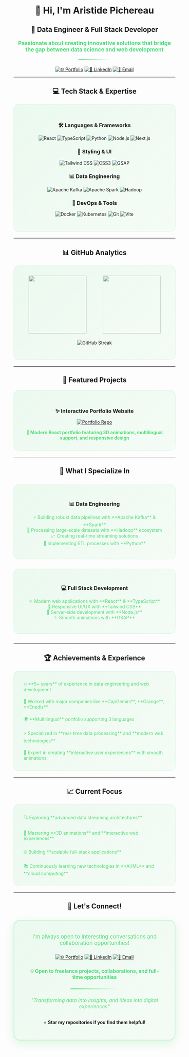 <div align="center">
  
# 👋 Hi, I'm **Aristide Pichereau**

## 🚀 Data Engineer & Full Stack Developer

<div style="background: linear-gradient(135deg, #53dd75 0%, #4ade80 100%); -webkit-background-clip: text; -webkit-text-fill-color: transparent; font-size: 1.2em; font-weight: bold; margin: 20px 0;">
  Passionate about creating innovative solutions that bridge the gap between data science and web development
</div>

<div style="width: 100px; height: 3px; background: linear-gradient(90deg, #53dd75, transparent); margin: 20px auto; border-radius: 2px;"></div>

[![🌐 Portfolio](https://img.shields.io/badge/🌐_Website-Live-53dd75?style=for-the-badge&labelColor=1a1a1a&color=53dd75)](https://herzaristide.vercel.app/)
[![💼 LinkedIn](https://img.shields.io/badge/💼_LinkedIn-Connect-0077b5?style=for-the-badge&labelColor=1a1a1a)](https://linkedin.com/in/aristide-pichereau)
[![📧 Email](https://img.shields.io/badge/📧_Email-Contact-ff4757?style=for-the-badge&labelColor=1a1a1a)](mailto:your.email@example.com)

</div>

---

<div align="center">

## 💻 **Tech Stack & Expertise**

<div style="background: linear-gradient(135deg, rgba(83, 221, 117, 0.1), rgba(83, 221, 117, 0.05)); padding: 30px; border-radius: 15px; border: 1px solid rgba(83, 221, 117, 0.2); margin: 20px 0;">

### 🛠️ **Languages & Frameworks**

<div style="margin: 15px 0;">

![React](https://img.shields.io/badge/React-20232A?style=for-the-badge&logo=react&logoColor=61DAFB&labelColor=1a1a1a)
![TypeScript](https://img.shields.io/badge/TypeScript-007ACC?style=for-the-badge&logo=typescript&logoColor=white&labelColor=1a1a1a)
![Python](https://img.shields.io/badge/Python-3776AB?style=for-the-badge&logo=python&logoColor=white&labelColor=1a1a1a)
![Node.js](https://img.shields.io/badge/Node.js-339933?style=for-the-badge&logo=nodedotjs&logoColor=white&labelColor=1a1a1a)
![Next.js](https://img.shields.io/badge/Next.js-000000?style=for-the-badge&logo=nextdotjs&logoColor=white&labelColor=1a1a1a)

</div>

### 🎨 **Styling & UI**

<div style="margin: 15px 0;">

![Tailwind CSS](https://img.shields.io/badge/Tailwind_CSS-38B2AC?style=for-the-badge&logo=tailwind-css&logoColor=white&labelColor=1a1a1a)
![CSS3](https://img.shields.io/badge/CSS3-1572B6?style=for-the-badge&logo=css3&logoColor=white&labelColor=1a1a1a)
![GSAP](https://img.shields.io/badge/GSAP-88CE02?style=for-the-badge&logo=greensock&logoColor=white&labelColor=1a1a1a)

</div>

### 📊 **Data Engineering**

<div style="margin: 15px 0;">

![Apache Kafka](https://img.shields.io/badge/Apache_Kafka-231F20?style=for-the-badge&logo=apache-kafka&logoColor=white&labelColor=1a1a1a)
![Apache Spark](https://img.shields.io/badge/Apache_Spark-E25A1C?style=for-the-badge&logo=apache-spark&logoColor=white&labelColor=1a1a1a)
![Hadoop](https://img.shields.io/badge/Hadoop-66CCFF?style=for-the-badge&logo=apache-hadoop&logoColor=black&labelColor=1a1a1a)

</div>

### 🚀 **DevOps & Tools**

<div style="margin: 15px 0;">

![Docker](https://img.shields.io/badge/Docker-2496ED?style=for-the-badge&logo=docker&logoColor=white&labelColor=1a1a1a)
![Kubernetes](https://img.shields.io/badge/Kubernetes-326CE5?style=for-the-badge&logo=kubernetes&logoColor=white&labelColor=1a1a1a)
![Git](https://img.shields.io/badge/Git-F05032?style=for-the-badge&logo=git&logoColor=white&labelColor=1a1a1a)
![Vite](https://img.shields.io/badge/Vite-646CFF?style=for-the-badge&logo=vite&logoColor=white&labelColor=1a1a1a)

</div>

</div>

</div>

---

<div align="center">

## 📊 **GitHub Analytics**

<div style="background: linear-gradient(135deg, rgba(83, 221, 117, 0.1), rgba(83, 221, 117, 0.05)); padding: 30px; border-radius: 15px; border: 1px solid rgba(83, 221, 117, 0.2); margin: 20px 0;">

<div style="display: flex; justify-content: space-around; flex-wrap: wrap; gap: 20px;">

<img height="180em" src="https://github-readme-stats.vercel.app/api?username=herzaristide&show_icons=true&theme=dark&hide_border=true&bg_color=0D1117&title_color=53dd75&icon_color=53dd75&text_color=ffffff&border_radius=10" />

<img height="180em" src="https://github-readme-stats.vercel.app/api/top-langs/?username=herzaristide&layout=compact&theme=dark&hide_border=true&bg_color=0D1117&title_color=53dd75&text_color=ffffff&border_radius=10" />

</div>

<div style="margin-top: 20px;">

![GitHub Streak](https://streak-stats.demolab.com?user=herzaristide&theme=dark&hide_border=true&background=0D1117&stroke=53dd75&ring=53dd75&fire=53dd75&currStreakLabel=53dd75&border_radius=10)

</div>

</div>

</div>

---

<div align="center">

## 🚀 **Featured Projects**

<div style="background: linear-gradient(135deg, rgba(83, 221, 117, 0.1), rgba(83, 221, 117, 0.05)); padding: 30px; border-radius: 15px; border: 1px solid rgba(83, 221, 117, 0.2); margin: 20px 0;">

### ✨ **Interactive Portfolio Website**

[![Portfolio Repo](https://github-readme-stats.vercel.app/api/pin/?username=herzaristide&repo=Herzaristide&theme=dark&hide_border=true&bg_color=0D1117&title_color=53dd75&icon_color=53dd75&text_color=ffffff&border_radius=10)](https://github.com/herzaristide/Herzaristide)

<div style="color: #53dd75; font-weight: bold; margin-top: 15px;">
  🎨 Modern React portfolio featuring 3D animations, multilingual support, and responsive design
</div>

</div>

</div>

---

<div align="center">

## 🎯 **What I Specialize In**

<div style="display: grid; grid-template-columns: repeat(auto-fit, minmax(300px, 1fr)); gap: 30px; margin: 30px 0;">

<div style="background: linear-gradient(135deg, rgba(83, 221, 117, 0.1), rgba(83, 221, 117, 0.05)); padding: 25px; border-radius: 15px; border: 1px solid rgba(83, 221, 117, 0.2);">

### 📊 **Data Engineering**

<div style="color: #53dd75; margin: 15px 0;">
  ⚡ Building robust data pipelines with **Apache Kafka** & **Spark**<br/>
  🔄 Processing large-scale datasets with **Hadoop** ecosystem<br/>
  📈 Creating real-time streaming solutions<br/>
  🐍 Implementing ETL processes with **Python**
</div>

</div>

<div style="background: linear-gradient(135deg, rgba(83, 221, 117, 0.1), rgba(83, 221, 117, 0.05)); padding: 25px; border-radius: 15px; border: 1px solid rgba(83, 221, 117, 0.2);">

### 💻 **Full Stack Development**

<div style="color: #53dd75; margin: 15px 0;">
  ⚛️ Modern web applications with **React** & **TypeScript**<br/>
  🎨 Responsive UI/UX with **Tailwind CSS**<br/>
  🚀 Server-side development with **Node.js**<br/>
  ✨ Smooth animations with **GSAP**
</div>

</div>

</div>

</div>

---

<div align="center">

## 🏆 **Achievements & Experience**

<div style="background: linear-gradient(135deg, rgba(83, 221, 117, 0.1), rgba(83, 221, 117, 0.05)); padding: 30px; border-radius: 15px; border: 1px solid rgba(83, 221, 117, 0.2); margin: 20px 0;">

<div style="display: grid; grid-template-columns: repeat(auto-fit, minmax(250px, 1fr)); gap: 20px; text-align: left;">

<div style="color: #53dd75;">
  🔥 **5+ years** of experience in data engineering and web development
</div>

<div style="color: #53dd75;">
  🏢 Worked with major companies like **CapGemini**, **Orange**, **Enedis**
</div>

<div style="color: #53dd75;">
  🌍 **Multilingual** portfolio supporting 3 languages
</div>

<div style="color: #53dd75;">
  ⚡ Specialized in **real-time data processing** and **modern web technologies**
</div>

<div style="color: #53dd75;">
  🎨 Expert in creating **interactive user experiences** with smooth animations
</div>

</div>

</div>

</div>

---

<div align="center">

## 📈 **Current Focus**

<div style="background: linear-gradient(135deg, rgba(83, 221, 117, 0.1), rgba(83, 221, 117, 0.05)); padding: 30px; border-radius: 15px; border: 1px solid rgba(83, 221, 117, 0.2); margin: 20px 0;">

<div style="display: grid; grid-template-columns: repeat(auto-fit, minmax(300px, 1fr)); gap: 25px; text-align: left;">

<div style="color: #53dd75;">
  🔍 Exploring **advanced data streaming architectures**
</div>

<div style="color: #53dd75;">
  🎨 Mastering **3D animations** and **interactive web experiences**
</div>

<div style="color: #53dd75;">
  🌐 Building **scalable full-stack applications**
</div>

<div style="color: #53dd75;">
  📚 Continuously learning new technologies in **AI/ML** and **cloud computing**
</div>

</div>

</div>

</div>

---

<div align="center">

## 🤝 **Let's Connect!**

<div style="background: linear-gradient(135deg, rgba(83, 221, 117, 0.1), rgba(83, 221, 117, 0.05)); padding: 40px; border-radius: 20px; border: 2px solid rgba(83, 221, 117, 0.3); margin: 30px 0; box-shadow: 0 10px 30px rgba(83, 221, 117, 0.2);">

<div style="color: #53dd75; font-size: 1.2em; margin-bottom: 25px;">
  I'm always open to interesting conversations and collaboration opportunities!
</div>

<div style="margin: 25px 0;">

[![🌐 Portfolio](https://img.shields.io/badge/🌐_Portfolio-Visit-53dd75?style=for-the-badge&labelColor=1a1a1a&color=53dd75)](https://herzaristide.vercel.app/)
[![💼 LinkedIn](https://img.shields.io/badge/💼_LinkedIn-Connect-0077b5?style=for-the-badge&labelColor=1a1a1a)](https://linkedin.com/in/aristide-pichereau)
[![📧 Email](https://img.shields.io/badge/📧_Email-Contact-ff4757?style=for-the-badge&labelColor=1a1a1a)](mailto:your.email@example.com)

</div>

<div style="background: linear-gradient(135deg, #53dd75, #4ade80); -webkit-background-clip: text; -webkit-text-fill-color: transparent; font-weight: bold; font-size: 1.1em; margin: 20px 0;">
  💡 Open to freelance projects, collaborations, and full-time opportunities
</div>

<div style="width: 150px; height: 3px; background: linear-gradient(90deg, #53dd75, transparent); margin: 25px auto; border-radius: 2px;"></div>

<div style="font-style: italic; color: #53dd75; font-size: 1.1em; margin: 20px 0;">
  "Transforming data into insights, and ideas into digital experiences"
</div>

<div style="margin-top: 30px;">
  ⭐ <strong>Star my repositories if you find them helpful!</strong>
</div>

</div>

</div>
